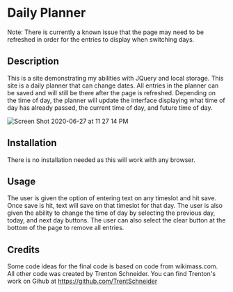 # Daily Planner

Note: There is currently a known issue that the page may need to be refreshed in order for the entries to display when switching days.

## Description
This is a site demonstrating my abilities with JQuery and local storage. This site is a daily planner that can change dates. All entries in the planner can be saved and will still be there after the page is refreshed. Depending on the time of day, the planner will update the interface displaying what time of day has already passed, the current time of day, and future time of day.

![Screen Shot 2020-06-27 at 11 27 14 PM](https://user-images.githubusercontent.com/64096701/85937054-f6ffff00-b8cd-11ea-9223-190a287ca7f9.png)

## Installation
There is no installation needed as this will work with any browser.

## Usage
The user is given the option of entering text on any timeslot and hit save. Once save is hit, text will save on that timeslot for that day. The user is also given the ability to change the time of day by selecting the previous day, today, and next day buttons. The user can also select the clear button at the bottom of the page to remove all entries.

## Credits
Some code ideas for the final code is based on code from wikimass.com. All other code was created by Trenton Schneider. You can find Trenton's work on Gihub at https://github.com/TrentSchneider
